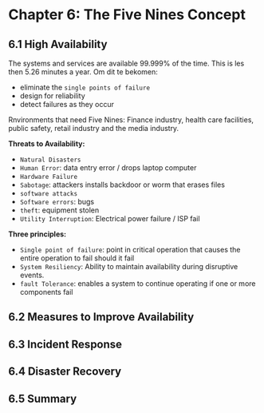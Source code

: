 # Chapter 6: The Five Nines Concept
## 6.1 High Availability

The systems and services are available 99.999% of the time. This is les then 5.26 minutes a year.
Om dit te bekomen:

- eliminate the `single points of failure`
- design for reliability
- detect failures as they occur

Rnvironments that need Five Nines: Finance industry, health care facilities, public safety, retail industry and the media industry. 

**Threats to Availability:**

- `Natural Disasters`
- `Human Error`:  data entry error / drops laptop computer
- `Hardware Failure`
- `Sabotage`: attackers installs backdoor or worm that erases files
- `software attacks`
- `Software errors`: bugs
- `theft`: equipment stolen
- `Utility Interruption`: Electrical power failure / ISP fail



**Three principles:**

- `Single point of failure`: point in critical operation that causes the entire operation to fail should it fail 
- `System Resiliency`: Ability to maintain availability during disruptive events.
- `fault Tolerance`: enables a system to continue operating if one or more components fail

## 6.2 Measures to Improve Availability

## 6.3 Incident Response

## 6.4 Disaster Recovery

## 6.5 Summary
